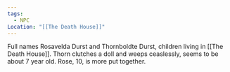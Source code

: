 ```yaml
---
tags:
  - NPC
Location: "[[The Death House]]"
---
```

Full names Rosavelda Durst and Thornboldte Durst, children living in [[The Death House]]. Thorn clutches a doll and weeps ceaslessly, seems to be about 7 year old. Rose, 10, is more put together.